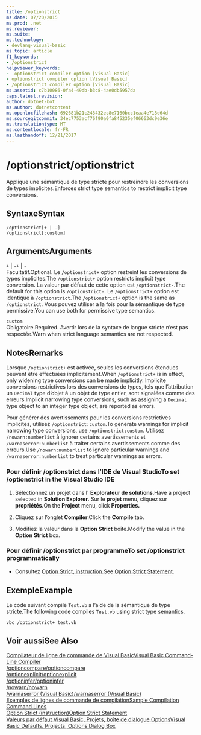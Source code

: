 ```yaml
---
title: /optionstrict
ms.date: 07/20/2015
ms.prod: .net
ms.reviewer: 
ms.suite: 
ms.technology:
- devlang-visual-basic
ms.topic: article
f1_keywords:
- /optionstrict
helpviewer_keywords:
- -optionstrict compiler option [Visual Basic]
- optionstrict compiler option [Visual Basic]
- /optionstrict compiler option [Visual Basic]
ms.assetid: c7b10086-0fa4-49db-b3c8-4ae0db5957da
caps.latest.revision: 
author: dotnet-bot
ms.author: dotnetcontent
ms.openlocfilehash: 692681b21c243432ec8e7160bcc1eaa4e718d64d
ms.sourcegitcommit: 34ec7753acf76f90a0fa845235ef06663dc9e36e
ms.translationtype: MT
ms.contentlocale: fr-FR
ms.lasthandoff: 12/21/2017
---
```

# <a name="optionstrict"></a><span data-ttu-id="6d1d4-102">/optionstrict</span><span class="sxs-lookup"><span data-stu-id="6d1d4-102">/optionstrict</span></span>
<span data-ttu-id="6d1d4-103">Applique une sémantique de type stricte pour restreindre les conversions de types implicites.</span><span class="sxs-lookup"><span data-stu-id="6d1d4-103">Enforces strict type semantics to restrict implicit type conversions.</span></span>  
  
## <a name="syntax"></a><span data-ttu-id="6d1d4-104">Syntaxe</span><span class="sxs-lookup"><span data-stu-id="6d1d4-104">Syntax</span></span>  
  
```  
/optionstrict[+ | -]  
/optionstrict[:custom]  
```  
  
## <a name="arguments"></a><span data-ttu-id="6d1d4-105">Arguments</span><span class="sxs-lookup"><span data-stu-id="6d1d4-105">Arguments</span></span>  
 <span data-ttu-id="6d1d4-106">`+` &#124; `-`</span><span class="sxs-lookup"><span data-stu-id="6d1d4-106">`+` &#124; `-`</span></span>  
 <span data-ttu-id="6d1d4-107">Facultatif.</span><span class="sxs-lookup"><span data-stu-id="6d1d4-107">Optional.</span></span> <span data-ttu-id="6d1d4-108">Le `/optionstrict+` option restreint les conversions de types implicites.</span><span class="sxs-lookup"><span data-stu-id="6d1d4-108">The `/optionstrict+` option restricts implicit type conversion.</span></span> <span data-ttu-id="6d1d4-109">La valeur par défaut de cette option est `/optionstrict-`.</span><span class="sxs-lookup"><span data-stu-id="6d1d4-109">The default for this option is `/optionstrict-`.</span></span> <span data-ttu-id="6d1d4-110">Le `/optionstrict+` option est identique à `/optionstrict`.</span><span class="sxs-lookup"><span data-stu-id="6d1d4-110">The `/optionstrict+` option is the same as `/optionstrict`.</span></span> <span data-ttu-id="6d1d4-111">Vous pouvez utiliser à la fois pour la sémantique de type permissive.</span><span class="sxs-lookup"><span data-stu-id="6d1d4-111">You can use both for permissive type semantics.</span></span>  
  
 `custom`  
 <span data-ttu-id="6d1d4-112">Obligatoire.</span><span class="sxs-lookup"><span data-stu-id="6d1d4-112">Required.</span></span> <span data-ttu-id="6d1d4-113">Avertir lors de la syntaxe de langue stricte n’est pas respectée.</span><span class="sxs-lookup"><span data-stu-id="6d1d4-113">Warn when strict language semantics are not respected.</span></span>  
  
## <a name="remarks"></a><span data-ttu-id="6d1d4-114">Notes</span><span class="sxs-lookup"><span data-stu-id="6d1d4-114">Remarks</span></span>  
 <span data-ttu-id="6d1d4-115">Lorsque `/optionstrict+` est activée, seules les conversions étendues peuvent être effectuées implicitement.</span><span class="sxs-lookup"><span data-stu-id="6d1d4-115">When `/optionstrict+` is in effect, only widening type conversions can be made implicitly.</span></span> <span data-ttu-id="6d1d4-116">Implicite conversions restrictives lors des conversions de types, tels que l’attribution un `Decimal` type d’objet à un objet de type entier, sont signalées comme des erreurs.</span><span class="sxs-lookup"><span data-stu-id="6d1d4-116">Implicit narrowing type conversions, such as assigning a `Decimal` type object to an integer type object, are reported as errors.</span></span>  
  
 <span data-ttu-id="6d1d4-117">Pour générer des avertissements pour les conversions restrictives implicites, utilisez `/optionstrict:custom`.</span><span class="sxs-lookup"><span data-stu-id="6d1d4-117">To generate warnings for implicit narrowing type conversions, use `/optionstrict:custom`.</span></span> <span data-ttu-id="6d1d4-118">Utilisez `/nowarn:numberlist` à ignorer certains avertissements et `/warnaserror:numberlist` à traiter certains avertissements comme des erreurs.</span><span class="sxs-lookup"><span data-stu-id="6d1d4-118">Use `/nowarn:numberlist` to ignore particular warnings and `/warnaserror:numberlist` to treat particular warnings as errors.</span></span>  
  
### <a name="to-set-optionstrict-in-the-visual-studio-ide"></a><span data-ttu-id="6d1d4-119">Pour définir /optionstrict dans l’IDE de Visual Studio</span><span class="sxs-lookup"><span data-stu-id="6d1d4-119">To set /optionstrict in the Visual Studio IDE</span></span>  
  
1.  <span data-ttu-id="6d1d4-120">Sélectionnez un projet dans l' **Explorateur de solutions**.</span><span class="sxs-lookup"><span data-stu-id="6d1d4-120">Have a project selected in **Solution Explorer**.</span></span> <span data-ttu-id="6d1d4-121">Sur le **projet** menu, cliquez sur **propriétés.**</span><span class="sxs-lookup"><span data-stu-id="6d1d4-121">On the **Project** menu, click **Properties.**</span></span>   
  
2.  <span data-ttu-id="6d1d4-122">Cliquez sur l’onglet **Compiler**.</span><span class="sxs-lookup"><span data-stu-id="6d1d4-122">Click the **Compile** tab.</span></span>  
  
3.  <span data-ttu-id="6d1d4-123">Modifiez la valeur dans la **Option Strict** boîte.</span><span class="sxs-lookup"><span data-stu-id="6d1d4-123">Modify the value in the **Option Strict** box.</span></span>  
  
### <a name="to-set-optionstrict-programmatically"></a><span data-ttu-id="6d1d4-124">Pour définir /optionstrict par programme</span><span class="sxs-lookup"><span data-stu-id="6d1d4-124">To set /optionstrict programmatically</span></span>  
  
-   <span data-ttu-id="6d1d4-125">Consultez [Option Strict, instruction](../../../visual-basic/language-reference/statements/option-strict-statement.md).</span><span class="sxs-lookup"><span data-stu-id="6d1d4-125">See [Option Strict Statement](../../../visual-basic/language-reference/statements/option-strict-statement.md).</span></span>  
  
## <a name="example"></a><span data-ttu-id="6d1d4-126">Exemple</span><span class="sxs-lookup"><span data-stu-id="6d1d4-126">Example</span></span>  
 <span data-ttu-id="6d1d4-127">Le code suivant compile `Test.vb` à l’aide de la sémantique de type stricte.</span><span class="sxs-lookup"><span data-stu-id="6d1d4-127">The following code compiles `Test.vb` using strict type semantics.</span></span>  
  
```  
vbc /optionstrict+ test.vb  
```  
  
## <a name="see-also"></a><span data-ttu-id="6d1d4-128">Voir aussi</span><span class="sxs-lookup"><span data-stu-id="6d1d4-128">See Also</span></span>  
 [<span data-ttu-id="6d1d4-129">Compilateur de ligne de commande de Visual Basic</span><span class="sxs-lookup"><span data-stu-id="6d1d4-129">Visual Basic Command-Line Compiler</span></span>](../../../visual-basic/reference/command-line-compiler/index.md)  
 [<span data-ttu-id="6d1d4-130">/optioncompare</span><span class="sxs-lookup"><span data-stu-id="6d1d4-130">/optioncompare</span></span>](../../../visual-basic/reference/command-line-compiler/optioncompare.md)  
 [<span data-ttu-id="6d1d4-131">/optionexplicit</span><span class="sxs-lookup"><span data-stu-id="6d1d4-131">/optionexplicit</span></span>](../../../visual-basic/reference/command-line-compiler/optionexplicit.md)  
 [<span data-ttu-id="6d1d4-132">/optioninfer</span><span class="sxs-lookup"><span data-stu-id="6d1d4-132">/optioninfer</span></span>](../../../visual-basic/reference/command-line-compiler/optioninfer.md)  
 [<span data-ttu-id="6d1d4-133">/nowarn</span><span class="sxs-lookup"><span data-stu-id="6d1d4-133">/nowarn</span></span>](../../../visual-basic/reference/command-line-compiler/nowarn.md)  
 [<span data-ttu-id="6d1d4-134">/warnaserror (Visual Basic)</span><span class="sxs-lookup"><span data-stu-id="6d1d4-134">/warnaserror (Visual Basic)</span></span>](../../../visual-basic/reference/command-line-compiler/warnaserror.md)  
 [<span data-ttu-id="6d1d4-135">Exemples de lignes de commande de compilation</span><span class="sxs-lookup"><span data-stu-id="6d1d4-135">Sample Compilation Command Lines</span></span>](../../../visual-basic/reference/command-line-compiler/sample-compilation-command-lines.md)  
 [<span data-ttu-id="6d1d4-136">Option Strict (instruction)</span><span class="sxs-lookup"><span data-stu-id="6d1d4-136">Option Strict Statement</span></span>](../../../visual-basic/language-reference/statements/option-strict-statement.md)  
 [<span data-ttu-id="6d1d4-137">Valeurs par défaut Visual Basic, Projets, boîte de dialogue Options</span><span class="sxs-lookup"><span data-stu-id="6d1d4-137">Visual Basic Defaults, Projects, Options Dialog Box</span></span>](/visualstudio/ide/reference/visual-basic-defaults-projects-options-dialog-box)
